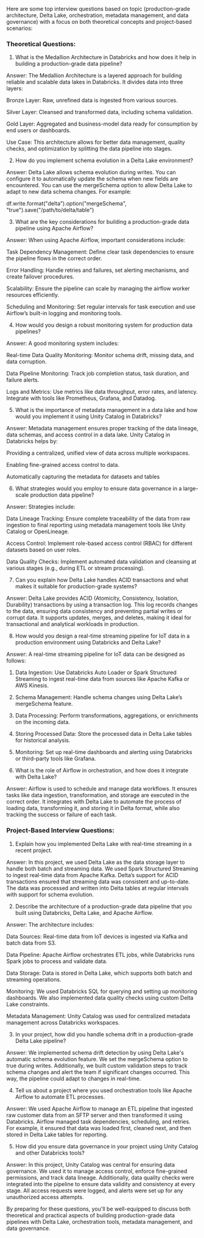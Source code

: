 Here are some top interview questions based on topic (production-grade architecture, Delta Lake, orchestration, metadata management, and data governance) with a focus on both theoretical concepts and project-based scenarios:

### Theoretical Questions:

1. What is the Medallion Architecture in Databricks and how does it help in building a production-grade data pipeline?

Answer: The Medallion Architecture is a layered approach for building reliable and scalable data lakes in Databricks. It divides data into three layers:

Bronze Layer: Raw, unrefined data is ingested from various sources.

Silver Layer: Cleansed and transformed data, including schema validation.

Gold Layer: Aggregated and business-model data ready for consumption by end users or dashboards.

Use Case: This architecture allows for better data management, quality checks, and optimization by splitting the data pipeline into stages.


2. How do you implement schema evolution in a Delta Lake environment?

Answer: Delta Lake allows schema evolution during writes. You can configure it to automatically update the schema when new fields are encountered. You can use the mergeSchema option to allow Delta Lake to adapt to new data schema changes. For example:

df.write.format("delta").option("mergeSchema", "true").save("/path/to/delta/table")


3. What are the key considerations for building a production-grade data pipeline using Apache Airflow?

Answer: When using Apache Airflow, important considerations include:

Task Dependency Management: Define clear task dependencies to ensure the pipeline flows in the correct order.

Error Handling: Handle retries and failures, set alerting mechanisms, and create failover procedures.

Scalability: Ensure the pipeline can scale by managing the airflow worker resources efficiently.

Scheduling and Monitoring: Set regular intervals for task execution and use Airflow’s built-in logging and monitoring tools.


4. How would you design a robust monitoring system for production data pipelines?

Answer: A good monitoring system includes:

Real-time Data Quality Monitoring: Monitor schema drift, missing data, and data corruption.

Data Pipeline Monitoring: Track job completion status, task duration, and failure alerts.

Logs and Metrics: Use metrics like data throughput, error rates, and latency. Integrate with tools like Prometheus, Grafana, and Datadog.


5. What is the importance of metadata management in a data lake and how would you implement it using Unity Catalog in Databricks?

Answer: Metadata management ensures proper tracking of the data lineage, data schemas, and access control in a data lake. Unity Catalog in Databricks helps by:

Providing a centralized, unified view of data across multiple workspaces.

Enabling fine-grained access control to data.

Automatically capturing the metadata for datasets and tables


6. What strategies would you employ to ensure data governance in a large-scale production data pipeline?

Answer: Strategies include:

Data Lineage Tracking: Ensure complete traceability of the data from raw ingestion to final reporting using metadata management tools like Unity Catalog or OpenLineage.

Access Control: Implement role-based access control (RBAC) for different datasets based on user roles.

Data Quality Checks: Implement automated data validation and cleansing at various stages (e.g., during ETL or stream processing).


7. Can you explain how Delta Lake handles ACID transactions and what makes it suitable for production-grade systems?

Answer: Delta Lake provides ACID (Atomicity, Consistency, Isolation, Durability) transactions by using a transaction log. This log records changes to the data, ensuring data consistency and preventing partial writes or corrupt data. It supports updates, merges, and deletes, making it ideal for transactional and analytical workloads in production.


8. How would you design a real-time streaming pipeline for IoT data in a production environment using Databricks and Delta Lake?

Answer: A real-time streaming pipeline for IoT data can be designed as follows:

1. Data Ingestion: Use Databricks Auto Loader or Spark Structured Streaming to ingest real-time data from sources like Apache Kafka or AWS Kinesis.


2. Schema Management: Handle schema changes using Delta Lake’s mergeSchema feature.


3. Data Processing: Perform transformations, aggregations, or enrichments on the incoming data.


4. Storing Processed Data: Store the processed data in Delta Lake tables for historical analysis.


5. Monitoring: Set up real-time dashboards and alerting using Databricks or third-party tools like Grafana.


9. What is the role of Airflow in orchestration, and how does it integrate with Delta Lake?

Answer: Airflow is used to schedule and manage data workflows. It ensures tasks like data ingestion, transformation, and storage are executed in the correct order. It integrates with Delta Lake to automate the process of loading data, transforming it, and storing it in Delta format, while also tracking the success or failure of each task.


### Project-Based Interview Questions:

1. Explain how you implemented Delta Lake with real-time streaming in a recent project.

Answer: In this project, we used Delta Lake as the data storage layer to handle both batch and streaming data. We used Spark Structured Streaming to ingest real-time data from Apache Kafka. Delta’s support for ACID transactions ensured that streaming data was consistent and up-to-date. The data was processed and written into Delta tables at regular intervals with support for schema evolution.


2. Describe the architecture of a production-grade data pipeline that you built using Databricks, Delta Lake, and Apache Airflow.

Answer: The architecture includes:

Data Sources: Real-time data from IoT devices is ingested via Kafka and batch data from S3.

Data Pipeline: Apache Airflow orchestrates ETL jobs, while Databricks runs Spark jobs to process and validate data.

Data Storage: Data is stored in Delta Lake, which supports both batch and streaming operations.

Monitoring: We used Databricks SQL for querying and setting up monitoring dashboards. We also implemented data quality checks using custom Delta Lake constraints.

Metadata Management: Unity Catalog was used for centralized metadata management across Databricks workspaces.


3. In your project, how did you handle schema drift in a production-grade Delta Lake pipeline?

Answer: We implemented schema drift detection by using Delta Lake's automatic schema evolution feature. We set the mergeSchema option to true during writes. Additionally, we built custom validation steps to track schema changes and alert the team if significant changes occurred. This way, the pipeline could adapt to changes in real-time.


4. Tell us about a project where you used orchestration tools like Apache Airflow to automate ETL processes.

Answer: We used Apache Airflow to manage an ETL pipeline that ingested raw customer data from an SFTP server and then transformed it using Databricks. Airflow managed task dependencies, scheduling, and retries. For example, it ensured that data was loaded first, cleaned next, and then stored in Delta Lake tables for reporting.

5. How did you ensure data governance in your project using Unity Catalog and other Databricks tools?

Answer: In this project, Unity Catalog was central for ensuring data governance. We used it to manage access control, enforce fine-grained permissions, and track data lineage. Additionally, data quality checks were integrated into the pipeline to ensure data validity and consistency at every stage. All access requests were logged, and alerts were set up for any unauthorized access attempts.

By preparing for these questions, you'll be well-equipped to discuss both theoretical and practical aspects of building production-grade data pipelines with Delta Lake, orchestration tools, metadata management, and data governance.
